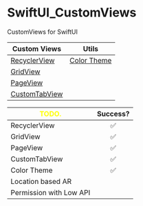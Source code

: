 # SwiftUI_CustomViews
CustomViews for SwiftUI


| **Custom Views**  | **Utils**       | 
| ------------- | ----------- |
| [RecyclerView](https://github.com/Lee-JuYeon/SwiftUI_CustomViews/tree/main/Shared/Views/RecyclerView)  | [Color Theme](https://github.com/Lee-JuYeon/SwiftUI_CustomViews/tree/main/Shared/Theme) |
| [GridView](https://github.com/Lee-JuYeon/SwiftUI_CustomViews/tree/main/Shared/Views/GridView)      |             |
| [PageView](https://github.com/Lee-JuYeon/SwiftUI_CustomViews/tree/main/Shared/Views/PageView)      |             |
| [CustomTabView](https://github.com/Lee-JuYeon/SwiftUI_CustomViews/tree/main/Shared/Views/CustomTabView) |             |






| <span style="color:yellow">TODO.</span>| Success?    | 
| ------------- | :-----------: |
| RecyclerView  |✅|
| GridView      |✅|
| PageView      |✅|
| CustomTabView |✅|
| Color Theme   |✅|
| Location based AR ||
| Permission with Low API ||


